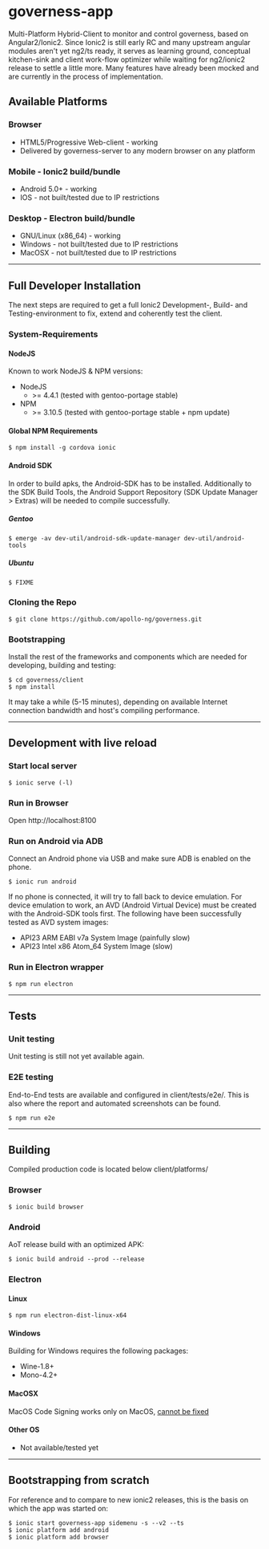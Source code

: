 governess-app
=============

Multi-Platform Hybrid-Client to monitor and control governess,
based on Angular2/Ionic2. Since Ionic2 is still early RC and many
upstream angular modules aren't yet ng2/ts ready, it serves as
learning ground, conceptual kitchen-sink and client work-flow
optimizer while waiting for ng2/ionic2 release to settle a little
more. Many features have already been mocked and are currently in
the process of implementation.

Available Platforms
-------------------

### Browser

  * HTML5/Progressive Web-client - working
  * Delivered by governess-server to any modern browser on any platform

### Mobile - Ionic2 build/bundle

  * Android 5.0+ - working
  * IOS - not built/tested due to IP restrictions

### Desktop - Electron build/bundle

  * GNU/Linux (x86_64) - working
  * Windows - not built/tested due to IP restrictions
  * MacOSX - not built/tested due to IP restrictions

----
Full Developer Installation
---------------------------

The next steps are required to get a full Ionic2 Development-,
Build- and Testing-environment to fix, extend and coherently
test the client.

### System-Requirements

#### NodeJS

Known to work NodeJS & NPM versions:

  * NodeJS
    * \>= 4.4.1 (tested with gentoo-portage stable)
  * NPM
    * \>= 3.10.5 (tested with gentoo-portage stable + npm update)

#### Global NPM Requirements

    $ npm install -g cordova ionic

#### Android SDK

In order to build apks, the Android-SDK has to be installed. Additionally to
the SDK Build Tools, the Android Support Repository (SDK Update Manager > Extras)
will be needed to compile successfully.

##### Gentoo

    $ emerge -av dev-util/android-sdk-update-manager dev-util/android-tools

##### Ubuntu

    $ FIXME

### Cloning the Repo

    $ git clone https://github.com/apollo-ng/governess.git

### Bootstrapping

Install the rest of the frameworks and components which
are needed for developing, building and testing:

    $ cd governess/client
    $ npm install

It may take a while (5-15 minutes), depending on available
Internet connection bandwidth and host's compiling performance.

----
Development with live reload
-------------------------------

### Start local server

    $ ionic serve (-l)

### Run in Browser

Open http://localhost:8100

### Run on Android via ADB

Connect an Android phone via USB and make sure ADB is enabled on the phone.

    $ ionic run android

If no phone is connected, it will try to fall back to device emulation. For
device emulation to work, an AVD (Android Virtual Device) must be created
with the Android-SDK tools first. The following have been successfully tested
as AVD system images:

  * API23 ARM EABI v7a System Image (painfully slow)
  * API23 Intel x86 Atom_64 System Image (slow)

### Run in Electron wrapper

    $ npm run electron

----
Tests
--------

### Unit testing

Unit testing is still not yet available again.

### E2E testing

End-to-End tests are available and configured in client/tests/e2e/.
This is also where the report and automated screenshots can be found.

    $ npm run e2e

----
Building
--------

Compiled production code is located below client/platforms/

### Browser

    $ ionic build browser

### Android

AoT release build with an optimized APK:

    $ ionic build android --prod --release

### Electron

#### Linux

    $ npm run electron-dist-linux-x64

#### Windows

Building for Windows requires the following packages:

  * Wine-1.8+
  * Mono-4.2+

#### MacOSX

MacOS Code Signing works only on MacOS,
[cannot be fixed](http://http://stackoverflow.com/questions/11736368/how-to-sign-a-mac-os-x-application-in-linux/12156576#12156576)


#### Other OS

  * Not available/tested yet

----
Bootstrapping from scratch
--------------------------

For reference and to compare to new ionic2 releases,
this is the basis on which the app was started on:

    $ ionic start governess-app sidemenu -s --v2 --ts
    $ ionic platform add android
    $ ionic platform add browser
